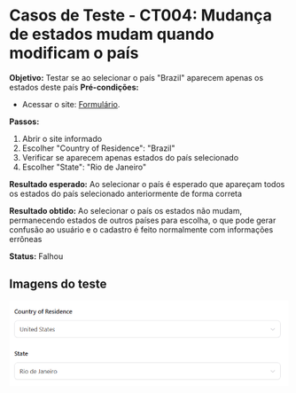 # Casos de Teste - CT004: Mudança de estados mudam quando modificam o país

**Objetivo:** Testar se ao selecionar o país "Brazil" aparecem apenas os estados deste país
**Pré-condições:**
- Acessar o site: [Formulário](https://qa-training.sbx.devsquad.app/).

**Passos:**
1. Abrir o site informado
2. Escolher "Country of Residence": "Brazil"
3. Verificar se aparecem apenas estados do país selecionado
4. Escolher "State": "Rio de Janeiro"

**Resultado esperado:** Ao selecionar o país é esperado que apareçam todos os estados do país selecionado anteriormente de forma correta

**Resultado obtido:** Ao selecionar o país os estados não mudam, permanecendo estados de outros países para escolha, o que pode gerar confusão ao usuário e o cadastro é feito normalmente com informações errôneas

**Status:** Falhou

## Imagens do teste
![CT](../Imagens/erro-estado.png)
